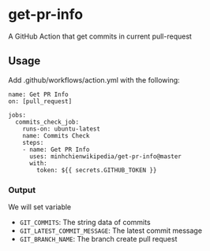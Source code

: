 # get-pr-info

A GitHub Action that get commits in current pull-request

## Usage
Add .github/workflows/action.yml with the following:

```
name: Get PR Info
on: [pull_request]

jobs:
  commits_check_job:
    runs-on: ubuntu-latest
    name: Commits Check
    steps:
    - name: Get PR Info
      uses: minhchienwikipedia/get-pr-info@master
      with:
        token: ${{ secrets.GITHUB_TOKEN }}
```

### Output
We will set variable
- `GIT_COMMITS`: The string data of commits
- `GIT_LATEST_COMMIT_MESSAGE`: The latest commit message
- `GIT_BRANCH_NAME`: The branch create pull request 

